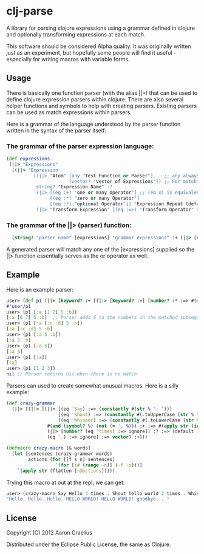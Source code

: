 # clj-parse

A library for parsing clojure expressions using a grammar defined
in clojure and optionally transforming expressions at each match.

This software should be considered Alpha quality.  It was 
originally written just as an experiment, but hopefully some
people will find it useful - especially for writing macros
with variable forms.

## Usage

There is basically one function parser (with the alias ||>)
that can be used to define clojure expression parsers within clojure.
There are also several helper functions and symbols to help with 
creating parsers. Existing parsers can be used as match expressions
within parsers.

Here is a grammar of the language understood by the parser function
written in the syntax of the parser itself:

### The grammar of the parser expression language:

```clojure
(def expressions
 (||> "Expressions"
  [(||> "Expression
          [(||> "Atom" [any "Test Function or Parser"]    ;; any always returns true
                       [vector? "Vector of Expressions"]) ;; For matching sub-sequences
           string? "Expression Name" :?   
           (||> [(eq :+) "one or many Operator"] ;; (eq x) is equivalent to (partial = x)
                [(eq :*) "zero or many Operator"]
                [(eq :?) "optional Operator"]) "Expression Repeat (default one)" :?
           (||> "Transform Expression" [(eq :=>) "Transform Operator" any "Transform Function"]) :?] :+]))
```

### The grammar of the ||> (parser) function:

```clojure
  [string? "parser name" [expressions] "grammar expressions" :+ (||> [eq :=> any]) "transform expression" :?]
```
A generated parser will match any one of the [expressions] supplied so
the ||> function essentially serves as the or operator as well.

## Example

Here is an example parser:

```clojure
user> (def p1 (||> [keyword? :+ [(||> [keyword? :+] [number? :* :=> #(map (partial + 5) %)])] :? number? :? keyword? :?]))
#'user/p1
user> (p1 [:a [1 2] 5 :b])
[:a [6 7] 5 :b]  ;; Parser adds 5 to the numbers in the matched subsequence
user> (p1 [:a [:c :d] 5 :b])
[:a [:c :d] 5 :b]
user> (p1 [:a 5 :b])
[:a 5 :b]
user> (p1 [:a 5])
[:a 5]
user> (p1 [:a])
[:a]
user> (p1 [1 2 3])
nil ;; Parser returns nil when there is no match
```

Parsers can used to create somewhat unusual macros.  Here
is a silly example:

```clojure
(def crazy-grammar
  (||> [(||> [(||> [(eq 'Say) :=> (constantly #(str % ". "))]
                   [(eq 'Shout) :=> (constantly #(.toUpperCase (str % "! ")))]
                   [(eq 'Whisper) :=> (constantly #(.toLowerCase (str % "... ")))])
               #(and (symbol? %) (not (= '. %))) :+ :=> #(apply str (interpose " " %))
               (||> [number? (eq 'times) :=> ignore]) :? :=> (default 1)
               (eq '.) :=> ignore] :=> vector) :+]))

(defmacro crazy-macro [& words]
  (let [sentences (crazy-grammar words)
        actions (for [[f s n] sentences]
                  `(for [i# (range ~n)] (~f ~s)))]
    `(apply str (flatten [~@actions]))))
```

Trying this macro at out at the repl, we can get:

```clojure
user> (crazy-macro Say Hello 3 times . Shout hello world 2 times . Whisper goodbye .)
"Hello. Hello. Hello. HELLO WORLD! HELLO WORLD! goodbye... "
```

## License

Copyright (C) 2012 Aaron Craelius

Distributed under the Eclipse Public License, the same as Clojure.
